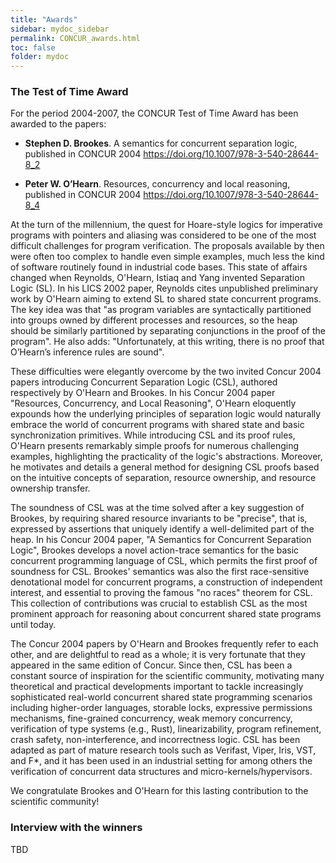 ```yaml
---
title: "Awards"
sidebar: mydoc_sidebar
permalink: CONCUR_awards.html
toc: false 
folder: mydoc
---
```


### The Test of Time Award

For the period 2004-2007, the CONCUR Test of Time Award has been awarded to the papers:

- **Stephen D. Brookes**. A semantics for concurrent separation logic, published in CONCUR 2004
https://doi.org/10.1007/978-3-540-28644-8_2

- **Peter W. O’Hearn**. Resources, concurrency and local reasoning, published in CONCUR 2004
https://doi.org/10.1007/978-3-540-28644-8_4

At the turn of the millennium, the quest for Hoare-style logics for imperative programs with pointers and aliasing
was considered to be one of the most difficult challenges for program verification. The proposals available by then
were often too complex to handle even simple examples, much less the kind of software routinely found in
industrial code bases. This state of affairs changed when Reynolds, O'Hearn, Istiaq and Yang invented Separation
Logic (SL).
In his LICS 2002 paper, Reynolds cites unpublished preliminary work by O'Hearn aiming to extend SL to shared
state concurrent programs. The key idea was that "as program variables are syntactically partitioned into groups
owned by different processes and resources, so the heap should be similarly partitioned by separating
conjunctions in the proof of the program". He also adds: "Unfortunately, at this writing, there is no proof that
O’Hearn’s inference rules are sound".

These difficulties were elegantly overcome by the two invited Concur 2004 papers introducing Concurrent
Separation Logic (CSL), authored respectively by O'Hearn and Brookes. In his Concur 2004 paper "Resources,
Concurrency, and Local Reasoning", O'Hearn eloquently expounds how the underlying principles of separation
logic would naturally embrace the world of concurrent programs with shared state and basic synchronization
primitives. While introducing CSL and its proof rules, O'Hearn presents remarkably simple proofs for numerous
challenging examples, highlighting the practicality of the logic's abstractions. Moreover, he motivates and details a
general method for designing CSL proofs based on the intuitive concepts of separation, resource ownership, and
resource ownership transfer.

The soundness of CSL was at the time solved after a key suggestion of Brookes, by requiring shared resource
invariants to be "precise", that is, expressed by assertions that uniquely identify a well-delimited part of the heap.
In his Concur 2004 paper, "A Semantics for Concurrent Separation Logic", Brookes develops a novel action-trace
semantics for the basic concurrent programming language of CSL, which permits the first proof of soundness for
CSL. Brookes' semantics was also the first race-sensitive denotational model for concurrent programs, a
construction of independent interest, and essential to proving the famous "no races" theorem for CSL. This
collection of contributions was crucial to establish CSL as the most prominent approach for reasoning about
concurrent shared state programs until today.

The Concur 2004 papers by O'Hearn and Brookes frequently refer to each other, and are delightful to read as a
whole; it is very fortunate that they appeared in the same edition of Concur. Since then, CSL has been a constant
source of inspiration for the scientific community, motivating many theoretical and practical developments
important to tackle increasingly sophisticated real-world concurrent shared state programming scenarios including
higher-order languages, storable locks, expressive permissions mechanisms, fine-grained concurrency, weak
memory concurrency, verification of type systems (e.g., Rust), linearizability, program refinement, crash safety,
non-interference, and incorrectness logic. CSL has been adapted as part of mature research tools such as Verifast,
Viper, Iris, VST, and F*, and it has been used in an industrial setting for among others the verification of concurrent
data structures and micro-kernels/hypervisors.

We congratulate Brookes and O'Hearn for this lasting contribution to the scientific community!


### Interview with the winners
TBD
